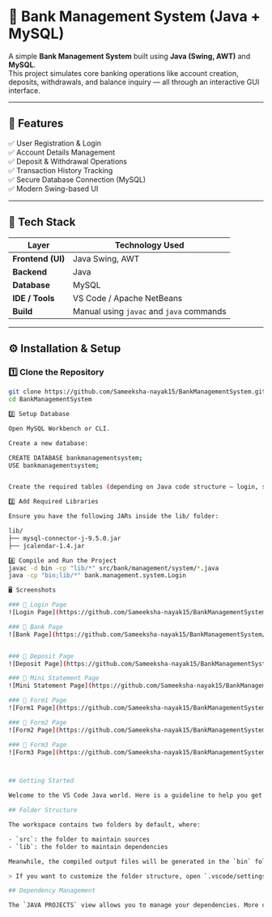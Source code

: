 # 🏦 Bank Management System (Java + MySQL)

A simple **Bank Management System** built using **Java (Swing, AWT)** and **MySQL**.  
This project simulates core banking operations like account creation, deposits, withdrawals, and balance inquiry — all through an interactive GUI interface.

---

## 🚀 Features

✅ User Registration & Login  
✅ Account Details Management  
✅ Deposit & Withdrawal Operations  
✅ Transaction History Tracking  
✅ Secure Database Connection (MySQL)  
✅ Modern Swing-based UI  

---

## 🧩 Tech Stack

| Layer | Technology Used |
|-------|------------------|
| **Frontend (UI)** | Java Swing, AWT |
| **Backend** | Java |
| **Database** | MySQL |
| **IDE / Tools** | VS Code / Apache NetBeans |
| **Build** | Manual using `javac` and `java` commands |

---

## ⚙️ Installation & Setup

### 1️⃣ Clone the Repository
```bash
git clone https://github.com/Sameeksha-nayak15/BankManagementSystem.git
cd BankManagementSystem

2️⃣ Setup Database

Open MySQL Workbench or CLI.

Create a new database:

CREATE DATABASE bankmanagementsystem;
USE bankmanagementsystem;


Create the required tables (depending on Java code structure — login, signup, signuptwo, signupthree etc.).

3️⃣ Add Required Libraries

Ensure you have the following JARs inside the lib/ folder:

lib/
├── mysql-connector-j-9.5.0.jar
├── jcalendar-1.4.jar

4️⃣ Compile and Run the Project
javac -d bin -cp "lib/*" src/bank/management/system/*.java
java -cp "bin;lib/*" bank.management.system.Login

🖥️ Screenshots

### 🔹 Login Page
![Login Page](https://github.com/Sameeksha-nayak15/BankManagementSystem/blob/main/assets/First_Page.png?raw=true)

### 🔹 Bank Page
![Bank Page](https://github.com/Sameeksha-nayak15/BankManagementSystem/blob/main/assets/Details.png?raw=true)


### 🔹 Deposit Page
![Deposit Page](https://github.com/Sameeksha-nayak15/BankManagementSystem/blob/main/assets/deposit.png?raw=true)

### 🔹 Mini Statement Page
![Mini Statement Page](https://github.com/Sameeksha-nayak15/BankManagementSystem/blob/main/assets/mini_state.png?raw=true)

### 🔹 Form1 Page
![Form1 Page](https://github.com/Sameeksha-nayak15/BankManagementSystem/blob/main/assets/Form1.png?raw=true)

### 🔹 Form2 Page
![Form2 Page](https://github.com/Sameeksha-nayak15/BankManagementSystem/blob/main/assets/Form2.png?raw=true)

### 🔹 Form3 Page
![Form3 Page](https://github.com/Sameeksha-nayak15/BankManagementSystem/blob/main/assets/Form3.png?raw=true)



## Getting Started

Welcome to the VS Code Java world. Here is a guideline to help you get started to write Java code in Visual Studio Code.

## Folder Structure

The workspace contains two folders by default, where:

- `src`: the folder to maintain sources
- `lib`: the folder to maintain dependencies

Meanwhile, the compiled output files will be generated in the `bin` folder by default.

> If you want to customize the folder structure, open `.vscode/settings.json` and update the related settings there.

## Dependency Management

The `JAVA PROJECTS` view allows you to manage your dependencies. More details can be found [here](https://github.com/microsoft/vscode-java-dependency#manage-dependencies).
